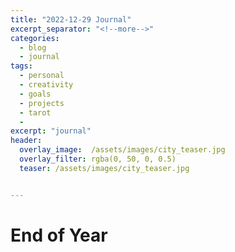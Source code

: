 ```yaml
---
title: "2022-12-29 Journal"
excerpt_separator: "<!--more-->"
categories:
  - blog
  - journal
tags: 
  - personal
  - creativity
  - goals
  - projects
  - tarot
  - 
excerpt: "journal"
header:
  overlay_image:  /assets/images/city_teaser.jpg
  overlay_filter: rgba(0, 50, 0, 0.5)
  teaser: /assets/images/city_teaser.jpg


---
```


# End of Year